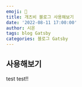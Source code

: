 ```yaml
---
emoji: 🧢
title: 개츠비 블로그 사용해보기
date: '2022-08-11 17:00:00'
author: 시온
tags: blog Gatsby 
categories: 블로그 Gatsby
---
```


## 사용해보기

test test!!

```toc

```
